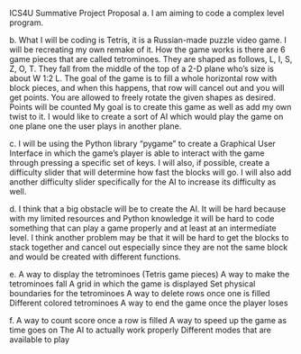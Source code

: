 ICS4U Summative Project Proposal
a.	I am aiming to code a complex level program.

b.	What I will be coding is Tetris, it is a Russian-made puzzle video game. I will be recreating my own remake of it. How the game works is there are 6 game pieces that are called tetrominoes. They are shaped as follows, L, I, S, Z, O, T. They fall from the middle of the top of a 2-D plane who’s size is about W 1:2 L. The goal of the game is to fill a whole horizontal row with block pieces, and when this happens, that row will cancel out and you will get points. You are allowed to freely rotate the given shapes as desired. Points will be counted My goal is to create this game as well as add my own twist to it. I would like to create a sort of AI which would play the game on one plane one the user plays in another plane. 

c.	I will be using the Python library “pygame” to create a Graphical User Interface in which the game’s player is able to interact with the game through pressing a specific set of keys. I will also, if possible, create a difficulty slider that will determine how fast the blocks will go. I will also add another difficulty slider specifically for the AI to increase its difficulty as well.  

d.	I think that a big obstacle will be to create the AI. It will be hard because with my limited resources and Python knowledge it will be hard to code something that can play a game properly and at least at an intermediate level. I think another problem may be that it will be hard to get the blocks to stack together and cancel out especially since they are not the same block and would be created with different functions. 

e.	A way to display the tetrominoes (Tetris game pieces)
A way to make the tetrominoes fall 
A grid in which the game is displayed
Set physical boundaries for the tetrominoes
A way to delete rows once one is filled
Different colored tetrominoes
A way to end the game once the player loses

f.	A way to count score once a row is filled
A way to speed up the game as time goes on
The AI to actually work properly 
Different modes that are available to play
